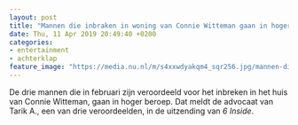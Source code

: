 ```yaml
---
layout: post
title: "Mannen die inbraken in woning van Connie Witteman gaan in hoger beroep"
date: Thu, 11 Apr 2019 20:49:40 +0200
categories: 
- entertainment 
- achterklap 
feature_image: "https://media.nu.nl/m/s4xxwdyakqm4_sqr256.jpg/mannen-die-inbraken-in-woning-van-connie-witteman-gaan-in-hoger-beroep.jpg"
---
```


De drie mannen die in februari zijn veroordeeld voor het inbreken in het huis van Connie Witteman, gaan in hoger beroep. Dat meldt de advocaat van Tarik A., een van drie veroordeelden, in de uitzending van <em>6 Inside</em>.
